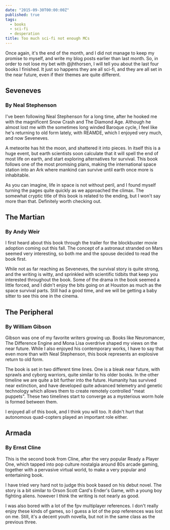 ```yaml
---
date: "2015-09-30T00:00:00Z"
published: true
tags:
  - books
  - sci-fi
  - desperation
title: Too much sci-fi not enough MCs
---
```


Once again, it's the end of the month, and I did not manage to keep my promise to myself, and write my blog posts
earlier than last month. So, in order to not lose my bet with @jhthorsen, I will tell you about the last four books I
finished. It just so happens they are all sci-fi, and they are all set in the near future, even if their themes are
quite different.

## Seveneves

### By Neal Stephenson

I've been following Neal Stephenson for a long time, after he hooked me with the magnificent Snow Crash and The
Diamond Age. Although he almost lost me with the sometimes long winded Baroque cycle, I feel like he's returning to
old form lately, with REAMDE, which I enjoyed very much, and now Seveneves.

A meteorite has hit the moon, and shattered it into pieces. In itself this is a huge event, but earth scientists soon
calculate that it will spell the end of most life on earth, and start exploring alternatives for survival. This book
follows one of the most promising plans, making the international space station into an Ark where mankind can survive
until earth once more is inhabitable.

As you can imagine, life in space is not without peril, and I found myself turning the pages quite quickly as we
approached the climax. The somewhat cryptic title of this book is related to the ending, but I won't say more than
that. Definitely worth checking out.

## The Martian

### By Andy Weir

I first heard about this book through the trailer for the blockbuster movie adoption coming out this fall. The concept
of a astronaut stranded on Mars seemed very interesting, so both me and the spouse decided to read the book
first.

While not as far reaching as Seveneves, the survival story is quite strong, and the writing is witty, and sprinkled
with scientific tidbits that keep you interested throughout the book. Some of the drama in the book seemed a little
forced, and I didn't enjoy the bits going on at Houston as much as the space survival parts. Still had a good time,
and we will be getting a baby sitter to see this one in the cinema.

## The Peripheral

### By William Gibson

Gibson was one of my favorite writers growing up. Books like Neuromancer, The Difference Engine and Mona Lisa
overdrive shaped my views on the near future. While I also enjoyed his contemporary works, I have to say that even
more than with Neal Stephenson, this book represents an explosive return to old form.

The book is set in two different time lines. One is a bleak near future, with sprawls and cyborg warriors, quite
similar to his older books. In the other timeline we are quite a bit further into the future. Humanity has survived
near extinction, and have developed quite advanced telemetry and genetic technology which allows them to create
remotely controlled "meat puppets". These two timelines start to converge as a mysterious worm hole is formed between
them.

I enjoyed all of this book, and I think you will too. It didn't hurt that autonomous quad-copters played an important
role either.

## Armada

### By Ernst Cline

This is the second book from Cline, after the very popular Ready a Player One, which tapped into pop culture nostalgia
around 80s arcade gaming, together with a pervasive virtual world, to make a very popular and entertaining book.

I have tried very hard not to judge this book based on his debut novel. The story is a bit similar to Orson Scott
Card's Ender's Game, with a young boy fighting aliens. however I think the writing is not nearly as good.

I was also bored with a lot of the fpv multiplayer references. I don't really enjoy these kinds of games, so I guess a
lot of the pop references was lost on me. Still, it's a decent youth novella, but not in the same class as the
previous three.
